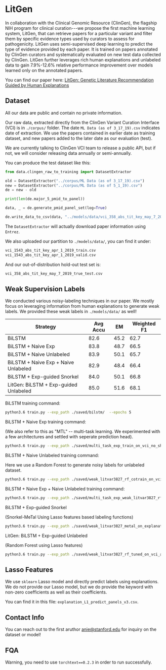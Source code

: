 # LitGen

In collaboration with the Clinical Genomic Resource (ClinGen), the flagship NIH program for clinical curation---we propose the first machine learning system, LitGen, that can retrieve papers for a particular variant and filter them by specific evidence types used by curators to assess for pathogenicity. LitGen uses semi-supervised deep learning to predict the type of evidence provided by each paper. It is trained on papers annotated by ClinGen curators and systematically evaluated on new test data collected by ClinGen. LitGen further leverages rich human explanations and unlabeled data to gain 7.9%-12.6% relative performance improvement over models learned only on the annotated papers.

You can find our paper here: [LitGen: Genetic Literature Recommendation Guided by Human Explanations
](https://arxiv.org/abs/1909.10699)

## Dataset

All our data are public and contain no private information. 

Our raw data, extracted directly from the ClinGen Variant Curation Interface (VCI) is 
in `./corpus/` folder. The date `ML Data (as of 3_17_19).csv` indicates date of extraction.
We use the papers contained in earlier date as training dataset, and new papers added to the later date
as our evaluation (test).

We are currently talking to ClinGen VCI team to release a public API, but if not, we will consider
releasing data annually or semi-annually.

You can produce the test dataset like this:

```python
from data.clingen_raw_to_training import DatasetExtractor

old = DatasetExtractor("../corpus/ML Data (as of 3_17_19).csv")
new = DatasetExtractor("../corpus/ML Data (as of 5_1_19).csv")
de = new - old

print(len(de.major_5_pmid_to_panel))

data, _ = de.generate_pmid_panel_set(log=True)

de.write_data_to_csv(data, "../models/data/vci_358_abs_tit_key_may_7_2019_true_test.csv")
```  

The `DatasetExtractor` will actually download paper information using `Entrez`.

We also uploaded our partition to `./models/data/`, you can find it under:

```bash
vci_1543_abs_tit_key_apr_1_2019_train.csv
vci_1543_abs_tit_key_apr_1_2019_valid.csv
```

And our out-of-distribution hold-out test set is:

```bash
vci_358_abs_tit_key_may_7_2019_true_test.csv
```

## Weak Supervision Labels

We conducted various noisy-labeling techniques in our paper. We mostly focus on
leveraging information from human explanations to generate weak labels. 
We provided these weak labels in `./models/data/` as well!

| Strategy                              | Avg Accu | EM   | Weighted F1 |
| ------------------------------------- | -------- | ---- | ----------- |
| BiLSTM                                | 82.6     | 45.2 | 62.7        |
| BiLSTM + Naive Exp                    | 83.8     | 48.7 | 66.5        |
| BiLSTM + Naive Unlabeled              | 83.9     | 50.1 | 65.7        |
| BiLSTM + Naive Exp + Naive Unlabeled  | 82.9     | 48.4 | 66.4        |
| BiLSTM + Exp-guided Snorkel           | 84.0     | 50.1 | 66.8        |
| LitGen: BiLSTM + Exp-guided Unlabeled | 85.0     | 51.6 | 68.1        |

BiLSTM training command:

```bash
python3.6 train.py --exp_path ./saved/bilstm/  --epochs 5
```

BiLSTM + Naive Exp training command:

(We also refer to this as "MTL" -- multi-task learning. We experimented with a few architectures
and settled with seperate prediction head).

```bash
python3.6 train.py --exp_path ./saved/multi_task_exp_train_on_vci_no_share_decoder_aug5_2019_run3/ --epochs 5 --multi_task_data_path ./data/explanations_5panels_shuffled.csv
```

BiLSTM + Naive Unlabeled training command:

Here we use a Random Forest to generate noisy labels for unlabeled dataset.

```bash
python3.6 train.py --exp_path ./saved/weak_litvar3827_rf_cotrain_on_vci_aug5/  --weak_data_path ./data/litvar_3827_abs_tit_key_may_31_2019_random_forest_cotrain_on_vci.csv --weak_vocab --weak_loss_scale 0.3 --epochs 5

```

BiLSTM + Naive Exp + Naive Unlabeled training command:

```bash
python3.6 train.py --exp_path ./saved/multi_task_exp_weak_litvar3827_rf_cotrain_on_vci_aug5/  --weak_data_path ./data/litvar_3827_abs_tit_key_may_31_2019_random_forest_cotrain_on_vci.csv --weak_vocab --weak_loss_scale 0.3 --epochs 5 --mtl_loss_scale 0.3 --multi_task_data_path ./data/explanations_5panels_shuffled.csv --mtl_first
```

BiLSTM + Exp-guided Snorkel

(Snorkel-MeTal Using Lasso features based labeling functions)

```bash
python3.6 train.py --exp_path ./saved/weak_litvar3827_metal_on_explanations_may31_2019/  --weak_data_path ./data/litvar_3827_abs_tit_key_may_31_2019_metal_on_explanations.csv --weak_vocab --weak_loss_scale 0.3 --epochs 5
```

LitGen: BiLSTM + Exp-guided Unlabeled

(Random Forest using Lasso features)

```bash
python3.6 train.py --exp_path ./saved/weak_litvar3827_rf_tuned_on_vci_aug5_2019/  --weak_data_path ./data/litvar_3827_abs_tit_key_may_31_2019_random_forest_tuned_on_vci.csv --weak_vocab --weak_loss_scale 0.3 --epochs 5
```

## Lasso Features

We use `sklearn` Lasso model and directly predict labels using explanations. We do not provide our Lasso model, but we do provide the keyword with non-zero coefficients
as well as their coefficients.

You can find it in this file: `explanation_L1_predict_panels_v3.csv`.

## Contact Info

You can reach out to the first aruthor anie@stanford.edu for inquiry on the dataset or model!

## FQA

Warning, you need to use `torchtext==0.2.3` in order to run successfully. 
